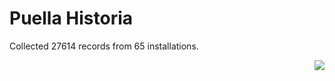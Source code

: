# Puella Historia

Collected 27614 records from 65 installations.

<p align="right"><img src="https://xn--80aalyho.xn--p1ai/magireco/NAgitan/img/kagome.png" /></p>
